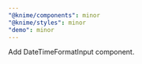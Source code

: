 ```yaml
---
"@knime/components": minor
"@knime/styles": minor
"demo": minor
---
```


Add DateTimeFormatInput component.
